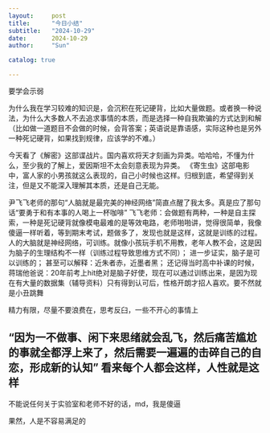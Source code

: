 ```yaml
---
layout:     post
title:      "今日小结"
subtitle:   "2024-10-29"
date:       2024-10-29
author:     "Sun"

catalog: true

---
```

要学会示弱


为什么我在学习较难的知识是，会沉积在死记硬背，比如大量做题。或者换一种说法，为什么大多数人不去追求事情的本质，而是选择一种自我欺骗的方式达到和解（比如做一道题目不会做的时候，会背答案；英语说是靠语感，实际这种也是另外一种死记硬背，如果找到规律，应该学的不难。）


今天看了《解密》这部谍战片。国内喜欢将天才刻画为异类。哈哈哈，不懂为什么，至少我的了解上，爱因斯坦不太会刻意表现为异类。
《寄生虫》这部电影中，富人家的小男孩就这么表现的，自己小时候也这样。归根到底，希望得到关注，但是又不能深入理解其本质，还是自己无能。


尹飞飞老师的那句“人脑就是最完美的神经网络”简直点醒了我太多。真是应了那句话“要勇于和有本事的人喝上一杯咖啡”
飞飞老师：会做题有两种，一种是自主探索，一种是死记硬背就像模电最难的是等效电路，老师啪啪讲，觉得很简单，我像傻逼一样听着，等到期末考试，题做多了，发现也就是这样，这就是训练的过程。人的大脑就是神经网络，可训练。就像小孩玩手机不用教，老年人教不会，这是因为脑子的生理结构不一样（训练过程导致思维方式不同）；
进一步证实，脑子是可以训练的；
甚至可以解释：近朱者赤，近墨者黑；
还记得当时高中补课的时候，蒋瑞他爸说：20年前考上hit绝对是脑子好使，现在可以通过训练出来，是因为现在有大量的数据集（辅导资料）只有得到认可后，性格开朗才招人喜欢。要不然就是小丑跳舞


精力有限，尽量不要浪费在，思考反臼，一些不开心的事情上


“因为一不做事、闲下来思绪就会乱飞，然后痛苦尴尬的事就全都浮上来了，然后需要一遍遍的击碎自己的自恋，形成新的认知”
看来每个人都会这样，人性就是这样
--

不能说任何关于实验室和老师不好的话，md，我是傻逼


果然，人是不容易满足的

